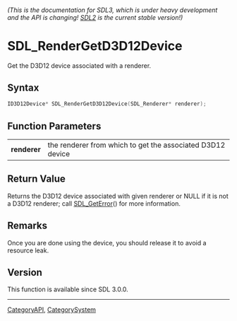 ###### (This is the documentation for SDL3, which is under heavy development and the API is changing! [SDL2](https://wiki.libsdl.org/SDL2/) is the current stable version!)
# SDL_RenderGetD3D12Device

Get the D3D12 device associated with a renderer.

## Syntax

```c
ID3D12Device* SDL_RenderGetD3D12Device(SDL_Renderer* renderer);

```

## Function Parameters

|                  |                                                            |
| ---------------- | ---------------------------------------------------------- |
| **renderer**     | the renderer from which to get the associated D3D12 device |

## Return Value

Returns the D3D12 device associated with given renderer or NULL if it is
not a D3D12 renderer; call [SDL_GetError](SDL_GetError)() for more
information.

## Remarks

Once you are done using the device, you should release it to avoid a
resource leak.

## Version

This function is available since SDL 3.0.0.

----
[CategoryAPI](CategoryAPI), [CategorySystem](CategorySystem)


